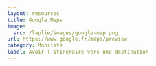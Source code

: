 ```yaml
---
layout: resources
title: Google Maps
image:
  src: /laplie/images/google-map.png
url: https://www.google.fr/maps/preview
category: Mobilité
label: Avoir l'itinéraire vers une destination
---
```

